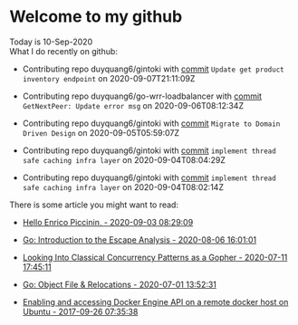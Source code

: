 # Welcome to my github 
Today is 10-Sep-2020\
What I do recently on github:

 - Contributing repo duyquang6/gintoki with [commit](https://github.com/duyquang6/gintoki/commit/9135c55bc0bf7d2ce7002c73c5203f6a46e29aa9) `Update get product inventory endpoint` on  2020-09-07T21:11:09Z

 - Contributing repo duyquang6/go-wrr-loadbalancer with [commit](https://github.com/duyquang6/go-wrr-loadbalancer/commit/1c37b442f88bddc9dde6232eec9e93453bb42bb1) `GetNextPeer: Update error msg` on  2020-09-06T08:12:34Z

 - Contributing repo duyquang6/gintoki with [commit](https://github.com/duyquang6/gintoki/commit/8f43f8d609198729fe53b9f6a19698ea8fac820e) `Migrate to Domain Driven Design` on  2020-09-05T05:59:07Z

 - Contributing repo duyquang6/gintoki with [commit](https://github.com/duyquang6/gintoki/commit/b18c6b7b992b863abe0457c8d1597319168cc08e) `implement thread safe caching infra layer` on  2020-09-04T08:04:29Z

 - Contributing repo duyquang6/gintoki with [commit](https://github.com/duyquang6/gintoki/commit/7397a10ba88b104e24cfe5f267c7a9c60fde0900) `implement thread safe caching infra layer` on  2020-09-04T08:02:14Z

There is some article you might want to read:

 - [Hello Enrico Piccinin, - 2020-09-03 08:29:09](https://medium.com/@blanchon.vincent/hello-enrico-piccinin-df2df370745?source=rss-f26b90a8ca4b------2)

 - [Go: Introduction to the Escape Analysis - 2020-08-06 16:01:01](https://medium.com/a-journey-with-go/go-introduction-to-the-escape-analysis-f7610174e890?source=rss-f26b90a8ca4b------2)

 - [Looking Into Classical Concurrency Patterns as a Gopher - 2020-07-11 17:45:11](https://medium.com/swlh/looking-into-classical-concurrency-patterns-as-a-gopher-be32be3b2690?source=rss-1a65837801e2------2)

 - [Go: Object File &amp; Relocations - 2020-07-01 13:52:31](https://medium.com/a-journey-with-go/go-object-file-relocations-804438ec379b?source=rss-f26b90a8ca4b------2)

 - [Enabling and accessing Docker Engine API on a remote docker host on Ubuntu - 2017-09-26 07:35:38](https://medium.com/@sudarakayasindu/enabling-and-accessing-docker-engine-api-on-a-remote-docker-host-on-ubuntu-16-04-2c15f55f5d39?source=rss-1a65837801e2------2)

